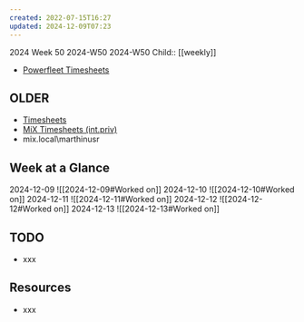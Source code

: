 ```yaml
---
created: 2022-07-15T16:27
updated: 2024-12-09T07:23
---
```

2024 Week 50
2024-W50 2024-W50
Child:: [[weekly]]

- [Powerfleet Timesheets](http://timesheets.int.priv/MixTimesheetsUI/app/index.html#Login)

## OLDER

- [Timesheets](http://timesheets.mixtelematics.com/MixTimesheetsUI/app/index.html#/TimeSheet)
- [MiX Timesheets (int.priv)](http://timesheets.int.priv/MixTimesheetsUI/app/index.html#/Login)
- mix.local\marthinusr

## Week at a Glance

2024-12-09
![[2024-12-09#Worked on]]
2024-12-10
![[2024-12-10#Worked on]]
2024-12-11
![[2024-12-11#Worked on]]
2024-12-12
![[2024-12-12#Worked on]]
2024-12-13
![[2024-12-13#Worked on]]

## TODO

- xxx

## Resources

- xxx


